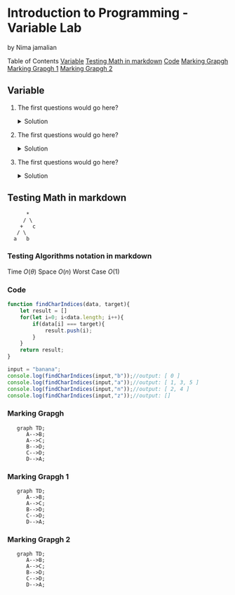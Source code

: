 # Introduction to Programming - Variable Lab
by Nima jamalian

Table of Contents
[Variable](#variable)
[Testing Math in markdown](#testing-math-in-markdown)
[Code](#code)
[Marking Grapgh](#marking-grapgh)
[Marking Grapgh 1](#marking-grapgh-1)
[Marking Grapgh 2](#marking-grapgh-2)
## Variable
1. The first questions would go here?
	<details>
	<summary>Solution</summary>
	
	This is the answer to that question.
	```javascript
	function findCharIndices(data, target){
	    let result = [];
	    for(let i=0; i<data.length; i++){
	        if(data[i] === target){
	            result.push(i);
	        }
	    }
	    return result;
	}
	
	input = "banana";
	console.log(findCharIndices(input,"b"));//output: [ 0 ]
	console.log(findCharIndices(input,"a"));//output: [ 1, 3, 5 ]
	console.log(findCharIndices(input,"n"));//output: [ 2, 4 ]
	console.log(findCharIndices(input,"z"));//output: []
	```

	</details>

1. The first questions would go here?
	<details>
	<summary>Solution</summary>
	
	This is the answer to that question.
	```javascript
	function findCharIndices(data, target){
	    let result = []
	    for(let i=0; i<data.length; i++){
	        if(data[i] === target){
	            result.push(i);
	        }
	    }
	    return result;
	}
	
	input = "banana";
	console.log(findCharIndices(input,"b"));//output: [ 0 ]
	console.log(findCharIndices(input,"a"));//output: [ 1, 3, 5 ]
	console.log(findCharIndices(input,"n"));//output: [ 2, 4 ]
	console.log(findCharIndices(input,"z"));//output: []
	```

	</details>
1. The first questions would go here?
	<details>
	<summary>Solution</summary>
	
	This is the answer to that question.
	```javascript
	function findCharIndices(data, target){
	    let result = []
	    for(let i=0; i<data.length; i++){
	        if(data[i] === target){
	            result.push(i);
	        }
	    }
	    return result;
	}
	
	input = "banana";
	console.log(findCharIndices(input,"b"));//output: [ 0 ]
	console.log(findCharIndices(input,"a"));//output: [ 1, 3, 5 ]
	console.log(findCharIndices(input,"n"));//output: [ 2, 4 ]
	console.log(findCharIndices(input,"z"));//output: []
	```

	</details>
## Testing Math in markdown
          *
         / \
        +   c
       / \
      a   b

### Testing Algorithms notation in markdown
Time $O(\theta)$
Space $O(n)$
Worst Case $O(1)$

### Code
```javascript
function findCharIndices(data, target){
    let result = []
    for(let i=0; i<data.length; i++){
        if(data[i] === target){
            result.push(i);
        }
    }
    return result;
}

input = "banana";
console.log(findCharIndices(input,"b"));//output: [ 0 ]
console.log(findCharIndices(input,"a"));//output: [ 1, 3, 5 ]
console.log(findCharIndices(input,"n"));//output: [ 2, 4 ]
console.log(findCharIndices(input,"z"));//output: []
```

### Marking Grapgh
```mermaid
   graph TD;
      A-->B;
      A-->C;
      B-->D;
      C-->D;
	  D-->A;
```

### Marking Grapgh 1
```mermaid
   graph TD;
      A-->B;
      A-->C;
      B-->D;
      C-->D;
	  D-->A;
```

### Marking Grapgh 2
```mermaid
   graph TD;
      A-->B;
      A-->C;
      B-->D;
      C-->D;
	  D-->A;
```
